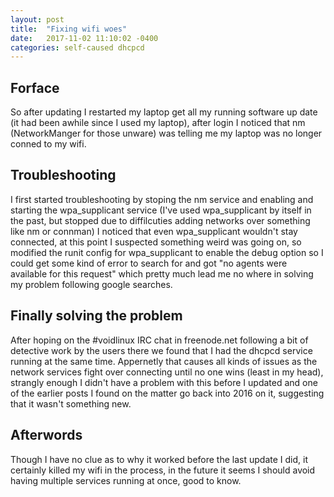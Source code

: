```yaml
---
layout: post
title:  "Fixing wifi woes"
date:   2017-11-02 11:10:02 -0400
categories: self-caused dhcpcd
---
```


## Forface
So after updating I restarted my laptop  get all my running software up date (it had been awhile since I used my laptop), after login I noticed that nm (NetworkManger for those unware) was telling me my laptop was no longer conned to my wifi. 

## Troubleshooting
I first started troubleshooting by stoping the nm service and enabling and starting the wpa_supplicant service (I've used wpa_supplicant by itself in the past, but stopped due to diffilcuties adding networks over something like nm or connman) I noticed that even wpa_supplicant wouldn't stay connected, at this point I suspected something weird was going on, so modified the runit config for wpa_supplicant to enable the debug option so I could get some kind of error to search for and got "no agents were available for this request" which pretty much lead me no where in solving my problem following google searches.

## Finally solving the problem
After hoping on the #voidlinux IRC chat in freenode.net following a bit of detective work by the users there we found that I had the dhcpcd service running at the same time. Appernetly that causes all kinds of issues as the network services fight over connecting until no one wins (least in my head), strangly enough I didn't have a problem with this before I updated and one of the earlier posts I found on the matter go back into 2016 on it, suggesting that it wasn't something new.

## Afterwords
Though I have no clue as to why it worked before the last update I did, it certainly killed my wifi in the process, in the future it seems I should avoid having multiple services running at once, good to know.
